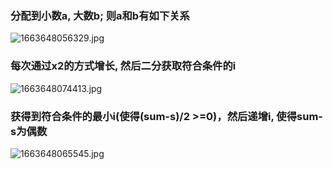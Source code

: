 ### 分配到小数a, 大数b; 则a和b有如下关系
![1663648056329.jpg](https://pic.zaqbest.com/i/2022/09/20/6329416cc3948.jpg)

### 每次通过x2的方式增长, 然后二分获取符合条件的i
![1663648074413.jpg](https://pic.zaqbest.com/i/2022/09/20/6329416ec2191.jpg)

### 获得到符合条件的最小i(使得(sum-s)/2 >=0)，然后递增i, 使得sum-s为偶数
![1663648065545.jpg](https://pic.zaqbest.com/i/2022/09/20/6329416e3c573.jpg)